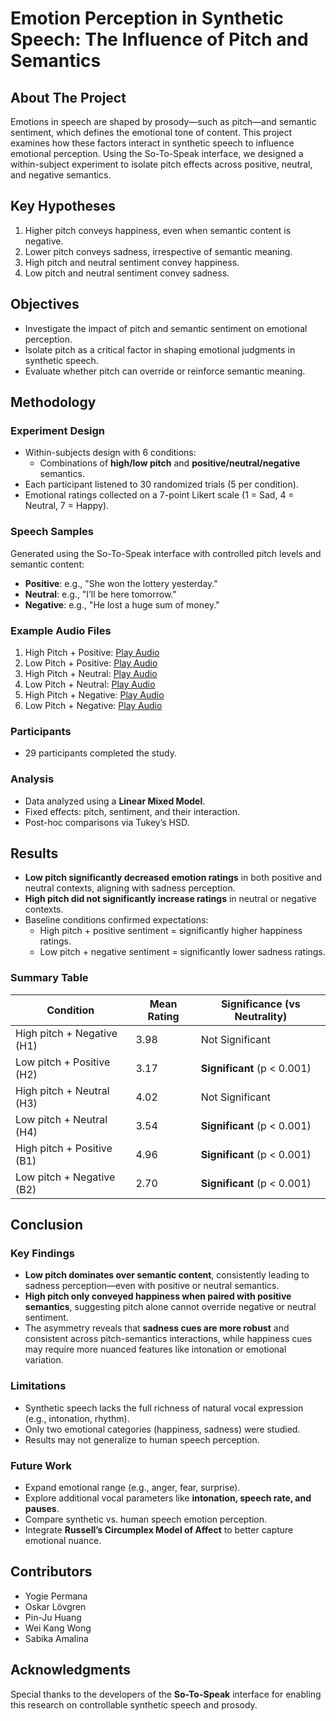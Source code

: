 # Emotion Perception in Synthetic Speech: The Influence of Pitch and Semantics

## About The Project

Emotions in speech are shaped by prosody—such as pitch—and semantic sentiment, which defines the emotional tone of content. This project examines how these factors interact in synthetic speech to influence emotional perception. Using the So-To-Speak interface, we designed a within-subject experiment to isolate pitch effects across positive, neutral, and negative semantics.

## Key Hypotheses

1. Higher pitch conveys happiness, even when semantic content is negative.
2. Lower pitch conveys sadness, irrespective of semantic meaning.
3. High pitch and neutral sentiment convey happiness.
4. Low pitch and neutral sentiment convey sadness.

## Objectives

- Investigate the impact of pitch and semantic sentiment on emotional perception.
- Isolate pitch as a critical factor in shaping emotional judgments in synthetic speech.
- Evaluate whether pitch can override or reinforce semantic meaning.

## Methodology

### Experiment Design

- Within-subjects design with 6 conditions:
  - Combinations of **high/low pitch** and **positive/neutral/negative** semantics.
- Each participant listened to 30 randomized trials (5 per condition).
- Emotional ratings collected on a 7-point Likert scale (1 = Sad, 4 = Neutral, 7 = Happy).

### Speech Samples

Generated using the So-To-Speak interface with controlled pitch levels and semantic content:
- **Positive**: e.g., "She won the lottery yesterday."
- **Neutral**: e.g., "I’ll be here tomorrow."
- **Negative**: e.g., "He lost a huge sum of money."

### Example Audio Files

1. High Pitch + Positive: [Play Audio](https://gabalpha.github.io/read-audio/?p=https://raw.githubusercontent.com/wwongwk/emotion-synthetic-speech/main/audio/P5_high_4.1.wav)  
2. Low Pitch + Positive: [Play Audio](https://gabalpha.github.io/read-audio/?p=https://raw.githubusercontent.com/wwongwk/emotion-synthetic-speech/main/audio/P5_low_3.9.wav)  
3. High Pitch + Neutral: [Play Audio](https://gabalpha.github.io/read-audio/?p=https://raw.githubusercontent.com/wwongwk/emotion-synthetic-speech/main/audio/NT1_high_3.7.wav)  
4. Low Pitch + Neutral: [Play Audio](https://gabalpha.github.io/read-audio/?p=https://raw.githubusercontent.com/wwongwk/emotion-synthetic-speech/main/audio/NT1_low_4.1.wav)  
5. High Pitch + Negative: [Play Audio](https://gabalpha.github.io/read-audio/?p=https://raw.githubusercontent.com/wwongwk/emotion-synthetic-speech/main/audio/NG5_high_3.6.wav)  
6. Low Pitch + Negative: [Play Audio](https://gabalpha.github.io/read-audio/?p=https://raw.githubusercontent.com/wwongwk/emotion-synthetic-speech/main/audio/NG5_low_4.1.wav)  

### Participants

- 29 participants completed the study.

### Analysis

- Data analyzed using a **Linear Mixed Model**.
- Fixed effects: pitch, sentiment, and their interaction.
- Post-hoc comparisons via Tukey’s HSD.

## Results

- **Low pitch significantly decreased emotion ratings** in both positive and neutral contexts, aligning with sadness perception.
- **High pitch did not significantly increase ratings** in neutral or negative contexts.
- Baseline conditions confirmed expectations:
  - High pitch + positive sentiment = significantly higher happiness ratings.
  - Low pitch + negative sentiment = significantly lower sadness ratings.

### Summary Table

| Condition                       | Mean Rating | Significance (vs Neutrality) |
|--------------------------------|-------------|-------------------------------|
| High pitch + Negative (H1)     | 3.98        | Not Significant               |
| Low pitch + Positive (H2)      | 3.17        | **Significant** (p < 0.001)   |
| High pitch + Neutral (H3)      | 4.02        | Not Significant               |
| Low pitch + Neutral (H4)       | 3.54        | **Significant** (p < 0.001)   |
| High pitch + Positive (B1)     | 4.96        | **Significant** (p < 0.001)   |
| Low pitch + Negative (B2)      | 2.70        | **Significant** (p < 0.001)   |

## Conclusion

### Key Findings

- **Low pitch dominates over semantic content**, consistently leading to sadness perception—even with positive or neutral semantics.
- **High pitch only conveyed happiness when paired with positive semantics**, suggesting pitch alone cannot override negative or neutral sentiment.
- The asymmetry reveals that **sadness cues are more robust** and consistent across pitch-semantics interactions, while happiness cues may require more nuanced features like intonation or emotional variation.

### Limitations

- Synthetic speech lacks the full richness of natural vocal expression (e.g., intonation, rhythm).
- Only two emotional categories (happiness, sadness) were studied.
- Results may not generalize to human speech perception.

### Future Work

- Expand emotional range (e.g., anger, fear, surprise).
- Explore additional vocal parameters like **intonation, speech rate, and pauses**.
- Compare synthetic vs. human speech emotion perception.
- Integrate **Russell’s Circumplex Model of Affect** to better capture emotional nuance.

## Contributors

- Yogie Permana  
- Oskar Lövgren  
- Pin-Ju Huang  
- Wei Kang Wong  
- Sabika Amalina

## Acknowledgments

Special thanks to the developers of the **So-To-Speak** interface for enabling this research on controllable synthetic speech and prosody.
